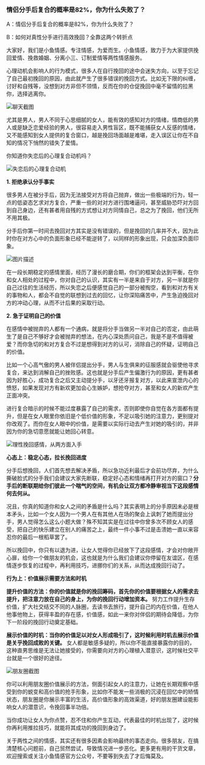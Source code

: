 ### 情侣分手后复合的概率是82%，你为什么失败了？

A：情侣分手后复合的概率是82%，你为什么失败了？

B：如何对真性分手进行高效挽回？全靠这两个转折点

大家好，我们是小鱼情感。专注情感，为爱而生。小鱼情感，致力于为大家提供挽回爱情、挽救婚姻、分离小三、订制爱情等两性情感服务。

心理动机会影响人的行为模式，很多人在自行挽回的途中会迷失方向，以至于忘记了自己最初挽回的原因，由此就产生了很多错误的挽回方式。比如无下限的纠缠，讨好和自残等，没想到对方非但不领情，反而在你的仓促挽回中毫不留情的拉黑你，选择逃离你。

![聊天截图](/images/articles/a6/a6_1/image1.jpeg "聊天截图")

尤其是男人，男人不同于心思细腻的女人，能有效的感知对方的情绪，情商低的男人或是缺乏恋爱经验的男人，很容易走入男性盲区，既不能捕获女人反感的情绪，又不能感知到女人提供的复合窗口，越是挽回场面越是难堪，走入误区让你在不自知的情况下悄然的错失了爱情。

你知道你失恋后的心理复合动机吗？

![失恋后的心理复合动机](/images/articles/a6/a6_1/image2.png "失恋后的心理复合动机")

**1. 拒绝承认分手事实**

很多男人在被分手后，因为无法接受对方将自己抛弃，做出一些极端的行为，轻一点的低姿态乞求对方复合，严重一些的对对方进行围堵逼问，甚至威胁恐吓对方回到自己身边，还有甚者用自残的方式想让对方同情自己，总之为了挽回，他们无所不用其极。

分手后你第一时间去挽回对方其实是没有错误的，但是挽回的几率并不大，因为此时你在对方心中的负面形象已经不能逆转了，以同样的形象出现，只会加深负面印象。

![图片描述](/images/articles/a6/a6_1/image3.png "图片描述")
 
在一段长期稳定的感情里面，经历了漫长的磨合期，你们的框架会达到平衡，在你和女人相处的过程中，你对自己的认识，其实有一半是来自于对方，另一半就是你自己过往的生活经历，所以失恋之后便感觉自己的一部分被掏空，看到和对方有关的事物和人，都会不自觉的联想到过去的回忆，让你深陷痛苦中，产生急迫挽回对方的冲动心理，从而不计后果的采取行动。

**2. 急于证明自己的价值**

在感情中被抛弃的人都有一个通病，就是将分手当做另一半对自己的否定，由此萌生了是自己不够好才会被抛弃的想法，在内心深处质问自己，我是不是不值得被爱？而你急切的和对方复合不过是想得到对方的认可，消除自己的怀疑，证明自己的价值。

比如一个心高气傲的男人被伴侣提出分手，男人与生俱来的征服感就会驱使他寻求复合，来达到消解自己的挫败感。这也就是分手后产生偏激行为的原因，更有甚者因为好胜心，成功复合之后又主动提分手，以牙还牙报复对方，以此来宣泄内心的愤怒，如果发现对方有新欢更加会心生嫉妒，想抢夺对方，甚至和女人的新欢产生正面冲突。

进行复合暗示的时候不能过度暴露了自己的需求，否则即使你自觉在各方面都有提升，但是在女人眼里你依旧是个低价值的形象，不足以吸引她的注意力，更别提对你改观了。而你在女人眼中的价值，是需要以实际行动去产生对她的吸引的，并非因为你的急切意愿就能让她回心转意。

![理性挽回感情，从两方面入手](/images/articles/a6/a6_1/image4.png "理性挽回情感，从两方面入手")

**心态上：稳定心态，拉长挽回进度**

分手后想挽回，人们首先想去解决矛盾，所以急功近利最后才会前功尽弃，为什么撕破脸式的分手我们会建议大家先断联，稳定好心态和情绪再打开对方的窗口？**分手后的断联期给你们彼此一个喘气的空间，有机会让双方都冷静审视当下这段感情何去何从。**

况且，你真的知道你和女人之间的矛盾是什么吗？其实表明上的分手原因未必是根本矛头，比如一个女人因为一个男人在有其他人在场的聚会上讽刺了她而提出分手，男人觉得怎么这么小题大做？殊不知其实是在过往中你曾多次不顾女人的感受，把自己的快乐建立在别人的痛苦之上，最终一件小事不过是击溃她一直以来容忍你的最后一根稻草罢了。

所以挽回中，你只有以退为进，让女人觉得你已经放下了这段感情，才会对你敞开心扉，给你一个做朋友的机会，这也就是为什么我们会建议你停留在友谊区，在感情逐步恢复的过程中，再利用技巧，进挪你们的关系，从而达成挽回行动了。

**行为上：价值展示需要方法和时机**

**提升价值的方法：你的价值就是你的挽回筹码，首先你的价值要根据女人的需求去提升，把注意力放在自己的身上，为你的挽回行动增加资本。** 努力工作提升生存价值，扩大社交结交不同的人脉圈，去读书去旅行，提升自己的内在价值，在他人他事他物上，获得丰盈的存在感，价值感，如此一来你对伴侣的期待会降低，为你下一阶段的挽回行动奠定基础。

**展示价值的时机：当你的价值足以对女人形成吸引了，这时候利用时机去展示价值是关乎挽回成败的关键。** 女人都是敏感多疑的，所以你不能直接暴露你的目的，这种直男思维是无法让她接受的，你需要向对方的心理植入潜意识，这时候社交平台就是一个很好的途径。

![朋友圈截图](/images/articles/a6/a6_1/image5.jpeg "朋友圈截图")

你可以利用朋友圈价值展示的方法，侧面引起女人的注意力，让她在长期观察中感受到你的蜕变和高价值的抢手形象，比如你不能发一些消极的沉浸在回忆中的矫情状态，朋友圈是你展示丰富的生活，高价值形象的高效渠道，好的朋友圈建设能影响女人的潜意识，令挽回事半功倍。

当你成功让女人为你点赞，忍不住和你产生互动，代表最佳的时机出现了，这时候你再利用推拉技巧，就能将其成功的挽回到身边了。

关于两性之间的情感，其实还有很多因素会影响最终的事态走向。很多朋友，在搞清楚核心问题前，自己贸然尝试，导致情况进一步恶化。更多更有用的干货文章，欢迎搜索或关注小鱼情感官方公众号，不要等到失去了才后悔莫及。
